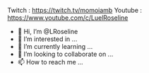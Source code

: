 Twitch : https://twitch.tv/momoiamb
Youtube : https://www.youtube.com/c/LuelRoseline

- 👋 Hi, I’m @LRoseline
- 👀 I’m interested in ...
- 🌱 I’m currently learning ...
- 💞️ I’m looking to collaborate on ...
- 📫 How to reach me ...

<!---
LRoseline/LRoseline is a ✨ special ✨ repository because its `README.md` (this file) appears on your GitHub profile.
You can click the Preview link to take a look at your changes.
--->
